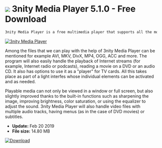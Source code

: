 # ![](https://cdn.softexe.net/static/icon/c/3nity-media-player-9067.png) 3nity Media Player 5.1.0 - Free Download

```sh
3nity Media Player is a free multimedia player that supports all the most popular and most common multimedia formats. The program is characterized by lightness and speed of action, which can be an interesting alternative to other players.
```
[![3nity Media Player](https://gallery.dpcdn.pl/imgc/Tools/58742/g_-_420x350_1.5_-_x20150510135551_0.jpg)](https://softexe.net/win/multimedia/audio-video-players/3nity-media-player:aRfg.html)

Among the files that we can play with the help of 3nity Media Player can be mentioned for example AVI, MKV, DivX, MP4, OGG, ACC and more. The program will also easily handle the playback of Internet streams (for example, Internet radio or podcasts), reading a movie on a DVD or an audio CD. It also has options to use it as a "player" for TV cards. All this takes place as part of a light interfes whose individual elements can be activated and as needed.
 
 Playable media can not only be viewed in a window or full screen, but also slightly improved thanks to the built-in functions such as sharpening the image, improving brightness, color saturation, or using the equalizer to adjust the sound. 3nity Media Player will also handle video files with multiple audio tracks, having menus (as in the case of DVD movies) or subtitles.


- **Update:** Feb 20 2019
- **File size:** 14.80 MB

[![Download](https://cdn.softexe.net/static/img/download.png)](https://softexe.net/win/multimedia/audio-video-players/3nity-media-player:aRfg.html)

